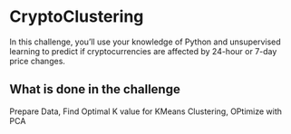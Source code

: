 # CryptoClustering
In this challenge, you’ll use your knowledge of Python and unsupervised learning to predict if cryptocurrencies are affected by 24-hour or 7-day price changes.

## What is done in the challenge
Prepare Data, Find Optimal K value for KMeans Clustering, OPtimize with PCA
